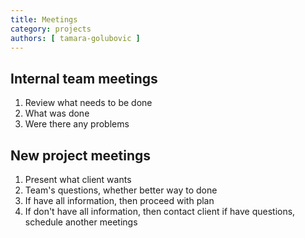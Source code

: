 ```yaml
---
title: Meetings
category: projects
authors: [ tamara-golubovic ]
---
```


## Internal team meetings

1. Review what needs to be done
2. What was done
3. Were there any problems

## New project meetings

1. Present what client wants
2. Team's questions, whether better way to done
3. If have all information, then proceed with plan
4. If don't have all information, then contact client if have questions, schedule another meetings